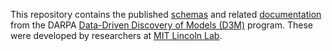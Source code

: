 This repository contains the published [schemas](https://github.com/mitll/d3m-NIPS2018/tree/master/schemas) and related [documentation](https://github.com/mitll/d3m-NIPS2018/tree/master/documentation) from the DARPA [Data-Driven Discovery of Models (D3M)](https://www.darpa.mil/program/data-driven-discovery-of-models) program. These were developed by researchers at [MIT Lincoln Lab](https://www.ll.mit.edu/).
